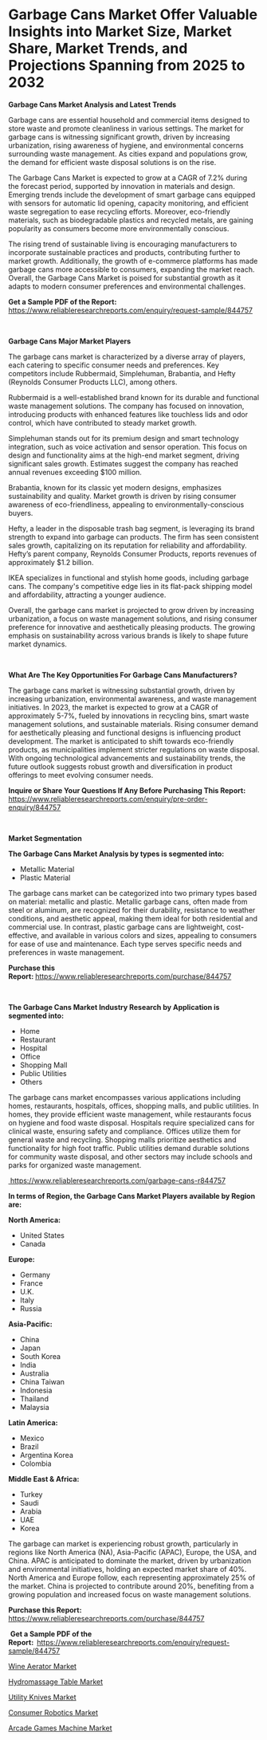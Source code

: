 <p><h1>Garbage Cans Market Offer Valuable Insights into Market Size, Market Share, Market Trends, and Projections Spanning from 2025 to 2032</h1></p><p><strong>Garbage Cans Market Analysis and Latest Trends</strong></p>
<p><p>Garbage cans are essential household and commercial items designed to store waste and promote cleanliness in various settings. The market for garbage cans is witnessing significant growth, driven by increasing urbanization, rising awareness of hygiene, and environmental concerns surrounding waste management. As cities expand and populations grow, the demand for efficient waste disposal solutions is on the rise.</p><p>The Garbage Cans Market is expected to grow at a CAGR of 7.2% during the forecast period, supported by innovation in materials and design. Emerging trends include the development of smart garbage cans equipped with sensors for automatic lid opening, capacity monitoring, and efficient waste segregation to ease recycling efforts. Moreover, eco-friendly materials, such as biodegradable plastics and recycled metals, are gaining popularity as consumers become more environmentally conscious.</p><p>The rising trend of sustainable living is encouraging manufacturers to incorporate sustainable practices and products, contributing further to market growth. Additionally, the growth of e-commerce platforms has made garbage cans more accessible to consumers, expanding the market reach. Overall, the Garbage Cans Market is poised for substantial growth as it adapts to modern consumer preferences and environmental challenges.</p></p>
<p><strong>Get a Sample PDF of the Report:&nbsp;</strong> <a href="https://www.reliableresearchreports.com/enquiry/request-sample/844757?utm_campaign=112&utm_medium=2&utm_source=Github&utm_content=ia&utm_term=06022025&utm_id=garbage-cans">https://www.reliableresearchreports.com/enquiry/request-sample/844757</a></p>
<p>&nbsp;</p>
<p><strong>Garbage Cans Major Market Players</strong></p>
<p><p>The garbage cans market is characterized by a diverse array of players, each catering to specific consumer needs and preferences. Key competitors include Rubbermaid, Simplehuman, Brabantia, and Hefty (Reynolds Consumer Products LLC), among others.</p><p>Rubbermaid is a well-established brand known for its durable and functional waste management solutions. The company has focused on innovation, introducing products with enhanced features like touchless lids and odor control, which have contributed to steady market growth.</p><p>Simplehuman stands out for its premium design and smart technology integration, such as voice activation and sensor operation. This focus on design and functionality aims at the high-end market segment, driving significant sales growth. Estimates suggest the company has reached annual revenues exceeding $100 million.</p><p>Brabantia, known for its classic yet modern designs, emphasizes sustainability and quality. Market growth is driven by rising consumer awareness of eco-friendliness, appealing to environmentally-conscious buyers.</p><p>Hefty, a leader in the disposable trash bag segment, is leveraging its brand strength to expand into garbage can products. The firm has seen consistent sales growth, capitalizing on its reputation for reliability and affordability. Hefty’s parent company, Reynolds Consumer Products, reports revenues of approximately $1.2 billion.</p><p>IKEA specializes in functional and stylish home goods, including garbage cans. The company's competitive edge lies in its flat-pack shipping model and affordability, attracting a younger audience.</p><p>Overall, the garbage cans market is projected to grow driven by increasing urbanization, a focus on waste management solutions, and rising consumer preference for innovative and aesthetically pleasing products. The growing emphasis on sustainability across various brands is likely to shape future market dynamics.</p></p>
<p>&nbsp;</p>
<p><strong>What Are The Key Opportunities For Garbage Cans Manufacturers?</strong></p>
<p><p>The garbage cans market is witnessing substantial growth, driven by increasing urbanization, environmental awareness, and waste management initiatives. In 2023, the market is expected to grow at a CAGR of approximately 5-7%, fueled by innovations in recycling bins, smart waste management solutions, and sustainable materials. Rising consumer demand for aesthetically pleasing and functional designs is influencing product development. The market is anticipated to shift towards eco-friendly products, as municipalities implement stricter regulations on waste disposal. With ongoing technological advancements and sustainability trends, the future outlook suggests robust growth and diversification in product offerings to meet evolving consumer needs.</p></p>
<p><strong>Inquire or Share Your Questions If Any Before Purchasing This Report:</strong> <a href="https://www.reliableresearchreports.com/enquiry/pre-order-enquiry/844757?utm_campaign=112&utm_medium=2&utm_source=Github&utm_content=ia&utm_term=06022025&utm_id=garbage-cans">https://www.reliableresearchreports.com/enquiry/pre-order-enquiry/844757</a></p>
<p>&nbsp;</p>
<p><strong>Market Segmentation</strong></p>
<p><strong>The Garbage Cans Market Analysis by types is segmented into:</strong></p>
<p><ul><li>Metallic Material</li><li>Plastic Material</li></ul></p>
<p><p>The garbage cans market can be categorized into two primary types based on material: metallic and plastic. Metallic garbage cans, often made from steel or aluminum, are recognized for their durability, resistance to weather conditions, and aesthetic appeal, making them ideal for both residential and commercial use. In contrast, plastic garbage cans are lightweight, cost-effective, and available in various colors and sizes, appealing to consumers for ease of use and maintenance. Each type serves specific needs and preferences in waste management.</p></p>
<p><strong>Purchase this Report:&nbsp;</strong><a href="https://www.reliableresearchreports.com/purchase/844757?utm_campaign=112&utm_medium=2&utm_source=Github&utm_content=ia&utm_term=06022025&utm_id=garbage-cans">https://www.reliableresearchreports.com/purchase/844757</a></p>
<p>&nbsp;</p>
<p><strong>The Garbage Cans Market Industry Research by Application is segmented into:</strong></p>
<p><ul><li>Home</li><li>Restaurant</li><li>Hospital</li><li>Office</li><li>Shopping Mall</li><li>Public Utilities</li><li>Others</li></ul></p>
<p><p>The garbage cans market encompasses various applications including homes, restaurants, hospitals, offices, shopping malls, and public utilities. In homes, they provide efficient waste management, while restaurants focus on hygiene and food waste disposal. Hospitals require specialized cans for clinical waste, ensuring safety and compliance. Offices utilize them for general waste and recycling. Shopping malls prioritize aesthetics and functionality for high foot traffic. Public utilities demand durable solutions for community waste disposal, and other sectors may include schools and parks for organized waste management.</p></p>
<p><a href="https://www.reliableresearchreports.com/garbage-cans-r844757?utm_campaign=112&utm_medium=2&utm_source=Github&utm_content=ia&utm_term=06022025&utm_id=garbage-cans">&nbsp;https://www.reliableresearchreports.com/garbage-cans-r844757</a></p>
<p><strong>In terms of Region, the Garbage Cans Market Players available by Region are:</strong></p>
<p>
    <p> <strong> North America: </strong>
        <ul>
            <li>United States</li>
            <li>Canada</li>
        </ul>
        </p> 
    <p> <strong> Europe: </strong>
        <ul>
            <li>Germany</li>
            <li>France</li>
            <li>U.K.</li>
            <li>Italy</li>
            <li>Russia</li>
        </ul>
        </p> 
    <p> <strong> Asia-Pacific: </strong>
        <ul>
            <li>China</li>
            <li>Japan</li>
            <li>South Korea</li>
            <li>India</li>
            <li>Australia</li>
            <li>China Taiwan</li>
            <li>Indonesia</li>
            <li>Thailand</li>
            <li>Malaysia</li>
        </ul>
        </p> 
    <p> <strong> Latin America: </strong>
        <ul>
            <li>Mexico</li>
            <li>Brazil</li>
            <li>Argentina Korea</li>
            <li>Colombia</li>
        </ul>
        </p> 
    <p> <strong> Middle East & Africa: </strong>
        <ul>
            <li>Turkey</li>
            <li>Saudi</li>
            <li>Arabia</li>
            <li>UAE</li>
            <li>Korea</li>
        </ul>
    </p>
    </p>
<p><p>The garbage can market is experiencing robust growth, particularly in regions like North America (NA), Asia-Pacific (APAC), Europe, the USA, and China. APAC is anticipated to dominate the market, driven by urbanization and environmental initiatives, holding an expected market share of 40%. North America and Europe follow, each representing approximately 25% of the market. China is projected to contribute around 20%, benefiting from a growing population and increased focus on waste management solutions.</p></p>
<p><strong>Purchase this Report: </strong><a href="https://www.reliableresearchreports.com/purchase/844757?utm_campaign=112&utm_medium=2&utm_source=Github&utm_content=ia&utm_term=06022025&utm_id=garbage-cans">https://www.reliableresearchreports.com/purchase/844757</a></p>
<p>&nbsp;<strong>Get a Sample PDF of the Report:&nbsp;&nbsp;</strong><a href="https://www.reliableresearchreports.com/enquiry/request-sample/844757?utm_campaign=112&utm_medium=2&utm_source=Github&utm_content=ia&utm_term=06022025&utm_id=garbage-cans">https://www.reliableresearchreports.com/enquiry/request-sample/844757</a></p>
<p><strong></strong></p>
<p><p><a href="https://github.com/yazminwollma30/Market-Research-Report-List-1/blob/main/wine-aerator-market.md?utm_campaign=112&utm_medium=2&utm_source=Github&utm_content=ia&utm_term=06022025&utm_id=garbage-cans">Wine Aerator Market</a></p><p><a href="https://github.com/laajzervo/Market-Research-Report-List-1/blob/main/hydromassage-table-market.md?utm_campaign=112&utm_medium=2&utm_source=Github&utm_content=ia&utm_term=06022025&utm_id=garbage-cans">Hydromassage Table Market</a></p><p><a href="https://github.com/curinbucan9/Market-Research-Report-List-1/blob/main/utility-knives-market.md?utm_campaign=112&utm_medium=2&utm_source=Github&utm_content=ia&utm_term=06022025&utm_id=garbage-cans">Utility Knives Market</a></p><p><a href="https://github.com/qetelosooya/Market-Research-Report-List-1/blob/main/consumer-robotics-market.md?utm_campaign=112&utm_medium=2&utm_source=Github&utm_content=ia&utm_term=06022025&utm_id=garbage-cans">Consumer Robotics Market</a></p><p><a href="https://github.com/boitafbg/Market-Research-Report-List-1/blob/main/arcade-games-machine-market.md?utm_campaign=112&utm_medium=2&utm_source=Github&utm_content=ia&utm_term=06022025&utm_id=garbage-cans">Arcade Games Machine Market</a></p></p>